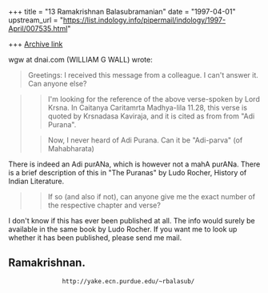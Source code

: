 +++
title = "13 Ramakrishnan Balasubramanian"
date = "1997-04-01"
upstream_url = "https://list.indology.info/pipermail/indology/1997-April/007535.html"

+++
[Archive link](https://list.indology.info/pipermail/indology/1997-April/007535.html)

wgw at dnai.com (WILLIAM G WALL) wrote:

>Greetings:
>I received this message from a colleague. I can't answer it. Can anyone else?

>>I'm looking for the reference of the above verse-spoken by Lord Krsna. In
Caitanya Caritamrta Madhya-lila 11.28, this verse is quoted by Krsnadasa
Kaviraja, and it is cited as from from "Adi Purana".
>
>>Now, I never heard of Adi Purana. Can it be "Adi-parva" (of Mahabharata)

There is indeed an Adi purANa, which is however not a mahA purANa. There
is a brief description of this in "The Puranas" by Ludo Rocher, History
of Indian Literature. 

>>If so (and also if not), can anyone give me the exact number of the
>>respective chapter and verse?

I don't know if this has ever been published at all. The info would
surely be available in the same book by Ludo Rocher. If you want me to
look up whether it has been published, please send me mail.

Ramakrishnan.
-- 
                   http://yake.ecn.purdue.edu/~rbalasub/




